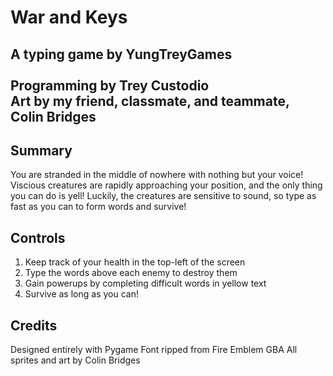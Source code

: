 #  War and Keys
A typing game by YungTreyGames<br><br>
Programming by Trey Custodio<br>
Art by my friend, classmate, and teammate, Colin Bridges
-

##  Summary
You are stranded in the middle of nowhere with nothing but your voice! 
Viscious creatures are rapidly approaching your position, 
and the only thing you can do is yell!
Luckily, the creatures are sensitive to sound,
so type as fast as you can to form words and survive!

##  Controls
1. Keep track of your health in the top-left of the screen
2. Type the words above each enemy to destroy them
3. Gain powerups by completing difficult words in yellow text
4. Survive as long as you can!

##  Credits
Designed entirely with Pygame
Font ripped from Fire Emblem GBA
All sprites and art by Colin Bridges
